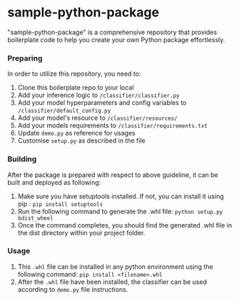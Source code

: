 # sample-python-package
"sample-python-package" is a comprehensive repository that provides boilerplate code to help you create your own Python package effortlessly.

### Preparing
In order to utilize this repository, you need to:
1. Clone this boilerplate repo to your local
2. Add your inference logic to ```/classifier/classifier.py```
3. Add your model hyperparameters and config variables to ```/classifier/default_config.py```
4. Add your model's resource to ```/classifier/resources/```
5. Add your models requirements to ```/classifier/requirements.txt```
6. Update ```demo.py``` as reference for usages
7. Customise ```setup.py``` as described in the file

### Building
After the package is prepared with respect to above guideline, it can be built and deployed as following:
1. Make sure you have  setuptools  installed. If not, you can install it using  pip :
   ```pip install setuptools```
2. Run the following command to generate the  .whl  file:
   ```python setup.py bdist_wheel```
3. Once the command completes, you should find the generated  .whl  file in the  dist  directory within your project folder.

### Usage
1. This ```.whl``` file can be installed in any python environment using the following command:
   ```pip install <filename>.whl```
2. After the ``.whl`` file have been installed, the classifier can be used according to ```demo.py``` file instructions.
